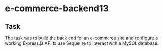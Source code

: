 # e-commerce-backend13

## Task

The task was to build the back end for an e-commerce site and configure a working Express.js API to use Sequelize to interact with a MySQL database.
